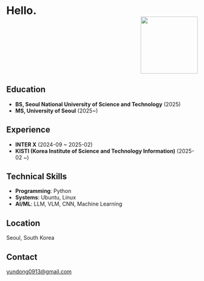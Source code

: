 <h1 align="left">Hello.</h1>

<div align="right" style="margin-top: -20px;">
  <img src="https://github.com/user-attachments/assets/f87b5d19-0770-44a4-9803-88360ad813a6" width="150">
</div>

## Education
- **BS, Seoul National University of Science and Technology** (2025)
- **MS, University of Seoul** (2025~)

## Experience
- **INTER X** (2024-09 ~ 2025-02)
- **KISTI (Korea Institute of Science and Technology Information)** (2025-02 ~)

## Technical Skills
- **Programming**: Python
- **Systems**: Ubuntu, Linux
- **AI/ML**: LLM, VLM, CNN, Machine Learning

## Location
Seoul, South Korea

## Contact
yundong0913@gmail.com
